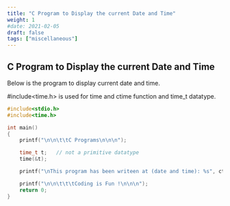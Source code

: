 ```yaml
---
title: "C Program to Display the current Date and Time"
weight: 1
#date: 2021-02-05
draft: false
tags: ["miscellaneous"]
---
```


## C Program to Display the current Date and Time

Below is the program to display current date and time.

#include<time.h> is used for time and ctime function and time_t datatype.

```c
#include<stdio.h>
#include<time.h>

int main()
{
    printf("\n\n\t\tC Programs\n\n\n");

    time_t t;   // not a primitive datatype
    time(&t);

    printf("\nThis program has been writeen at (date and time): %s", ctime(&t));

    printf("\n\n\t\t\tCoding is Fun !\n\n\n");
    return 0;
}
```
